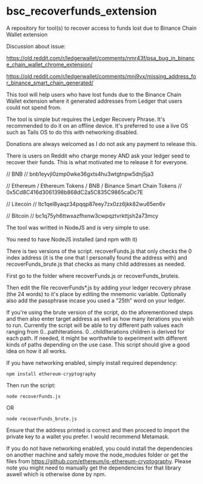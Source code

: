 # bsc_recoverfunds_extension
A repository for tool(s) to recover access to funds lost due to Binance Chain Wallet extension

Discussion about issue:

https://old.reddit.com/r/ledgerwallet/comments/nmr43f/psa_bug_in_binance_chain_wallet_chrome_extension/

https://old.reddit.com/r/ledgerwallet/comments/mnj9vx/missing_address_for_binance_smart_chain_generated/

This tool will help users who have lost funds due to the Binance Chain Wallet extension where
it generated addresses from Ledger that users could not spend from.

The tool is simple but requires the Ledger Recovery Phrase. It's recommended to do it on an offline device. It's preferred to use
a live OS such as Tails OS to do this with networking disabled.

Donations are always welcomed as I do not ask any payment to release this.

There is users on Reddit who charge money AND ask your ledger seed to recover their funds. This is what motivated
me to release it for everyone.

// BNB
// bnb1eyvjl0zmp0wke36gxts4hu3wtgtnpw5dnj5ja3

// Ethereum / Ethereum Tokens / BNB / Binance Smart Chain Tokens
// 0x5Cd8C416d3061398b868dC2a5C835C9865caDc7E

// Litecoin
// ltc1qel8yaqz34pqqp87eey7zx0zz6jkk82wu65en6v

// Bitcoin
// bc1q75yh6ttwxazfhxnw3cwpqztvrkttjsh2a73mcy

The tool was writted in NodeJS and is very simple to use.

You need to have NodeJS installed (and npm with it)

There is two versions of the script. recoverFunds.js that only checks the 0 index address (it is the one that I personally found the address with) and recoverFunds_brute.js that checks as many child addresses as needed.

First go to the folder where recoverFunds.js or recoverFunds_bruteis.

Then edit the file recoverFunds*.js by adding your ledger recovery phrase (the 24 words) to it's place by editing the mnemonic variable. Optionally also add the passphrase incase you used a "25th" word on your ledger.

If you're using the brute version of the script, do the aforementioned steps and then also enter target address as well as how many iterations you wish to run. Currently the script will be able to try different path values each ranging from 0...pathIterations. 0...childIterations children is derived for each path. If needed, it might be worthwhile to experiment with different kinds of paths depending on the use case. This script should give a good idea on how it all works.

If you have networking enabled, simply install required dependency:
```
npm install ethereum-cryptography
```
Then run the script:
```
node recoverFunds.js
```
OR
```
node recoverFunds_brute.js
```

Ensure that the address printed is correct and then proceed to import the private key to a wallet you prefer. I would recommend Metamask.

If you do not have networking enabled, you could install the dependencies on another machine and safely move the node_modules folder or get the files from https://github.com/ethereum/js-ethereum-cryptography. Please note you might need to manually get the dependencies for that library aswell which is otherwise done by npm.
